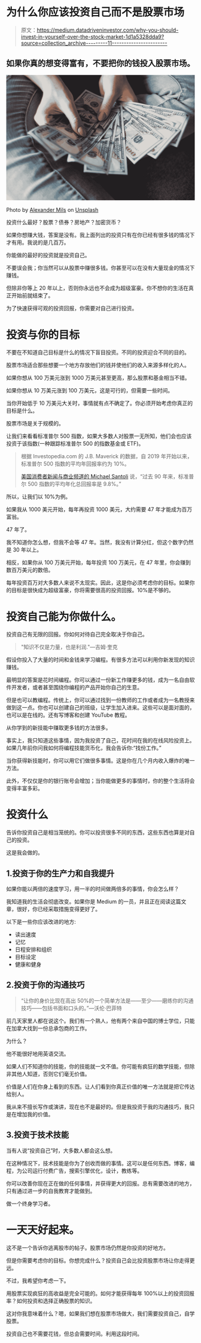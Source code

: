 # 为什么你应该投资自己而不是股票市场

> 原文：<https://medium.datadriveninvestor.com/why-you-should-invest-in-yourself-over-the-stock-market-1d1a5328dda9?source=collection_archive---------11----------------------->

## 如果你真的想变得富有，不要把你的钱投入股票市场。

![](img/143dfa6a0518eaf3795d20b64dea0bb2.png)

Photo by [Alexander Mils](https://unsplash.com/@alexandermils?utm_source=medium&utm_medium=referral) on [Unsplash](https://unsplash.com?utm_source=medium&utm_medium=referral)

投资什么最好？股票？债券？房地产？加密货币？

如果你想赚大钱，答案是没有。我上面列出的投资只有在你已经有很多钱的情况下才有用。我说的是几百万。

你能做的最好的投资就是投资自己。

不要误会我；你当然可以从股票中赚很多钱。你甚至可以在没有大量现金的情况下赚钱。

但除非你等上 20 年以上，否则你永远也不会成为超级富豪。你不想你的生活在真正开始前就结束了。

为了快速获得可观的投资回报，你需要对自己进行投资。

# 投资与你的目标

不要在不知道自己目标是什么的情况下盲目投资。不同的投资迎合不同的目的。

股票市场适合那些想要一个地方存放他们的钱并使他们的收入来源多样化的人。

如果你想从 100 万美元涨到 1000 万美元甚至更高，那么股票和基金相当不错。

如果你想从 10 万美元涨到 100 万美元，这是可行的，但需要一些时间。

当你开始低于 10 万美元大关时，事情就有点不确定了。你必须开始考虑你真正的目标是什么。

股票市场是关于规模的。

让我们来看看标准普尔 500 指数，如果大多数人对股票一无所知，他们会也应该投资于该指数(一种跟踪标准普尔 500 的指数基金或 ETF)。

> 根据 Investopedia.com 的 J.B. Maverick 的数据，自 2019 年开始以来，标准普尔 500 指数的平均年回报率约为 10%。
> 
> [美国消费者新闻与商业频道的 Michael Santoli](https://www.cnbc.com/2017/06/18/the-sp-500-has-already-met-its-average-return-for-a-full-year.html) 说，“过去 90 年来，标准普尔 500 指数的平均年化总回报率是 9.8%。”

所以，让我们以 10%为例。

如果我从 1000 美元开始，每年再投资 1000 美元，大约需要 47 年才能成为百万富翁。

47 年了。

我不知道你怎么想，但我不会等 47 年。当然，我没有计算分红，但这个数字仍然是 30 年以上。

相反，如果你从 100 万美元开始，每年投资 100 万美元，在 47 年里，你会赚到数百万美元的数倍。

每年投资百万对大多数人来说不太现实。因此，这是你必须考虑你的目标。如果你的目标是很快成为超级富豪，你将需要很高的投资回报。10%是不够的。

# 投资自己能为你做什么。

投资自己有无限的回报。你如何对待自己完全取决于你自己。

> "知识不仅是力量，也是利润."—吉姆·奎克

假设你投入了大量的时间和金钱来学习编程。有很多方法可以利用你新发现的知识赚钱。

最明显的答案是花时间编程。你可以通过一份新工作赚更多的钱，成为一名自由软件开发者，或者甚至围绕你编程的产品开始你自己的生意。

但是也可以教编程。传统上，你可以通过找到一份教师的工作或者成为一名教授来做到这一点。你也可以创建自己的班级，让学生加入进来。这些可以是面对面的，也可以是在线的。还有写博客和创建 YouTube 教程。

从你学到的新技能中赚取更多钱的方法很多。

事实上，我只知道这些事情，因为我投资了自己，花时间在我的在线风险投资上。如果几年前你问我如何将编程技能货币化，我会告诉你:“找份工作。”

当你获得新技能时，你可以用它们做很多事情。这是你在几个月内收入爆炸的唯一方法。

此外，不仅仅是你的银行账号会增加；当你能做更多的事情时，你的整个生活将会变得丰富多彩。

# 投资什么

告诉你投资自己是相当笼统的。你可以投资很多不同的东西，这些东西也算是对自己的投资。

这是我会做的。

## 1.投资于你的生产力和自我提升

如果你能以两倍的速度学习，用一半的时间做两倍多的事情，你会怎么样？

我知道我的生活会彻底改变。如果你是 Medium 的一员，并且正在阅读这篇文章，很好，你已经采取措施变得更好了。

以下是一些你应该改进的地方:

*   读出速度
*   记忆
*   日程安排和组织
*   目标设定
*   健康和健身

## 2.投资于你的沟通技巧

> “让你的身价比现在高出 50%的一个简单方法是——至少——磨练你的沟通技巧——包括书面和口头的。”—沃伦·巴菲特

前几天家里人都在说这个。我们有一个熟人，他有两个来自中国的博士学位，只能在加拿大找到一份总承包商的工作。

为什么？

他不能很好地用英语交流。

如果人们不知道你的技能，你的技能就一文不值。你可能有疯狂的数学技能，但除非其他人知道，否则它们毫无价值。

价值是人们在你身上看到的东西。让人们看到你真正价值的唯一方法就是把它传达给别人。

我从来不擅长写作或演讲，现在也不是最好的。但是我投资于我的沟通技巧，我只是在增加我的价值。

## 3.投资于技术技能

当有人说“投资自己”时，大多数人都会这么想。

在这种情况下，技术技能是你为了创收而做的事情。这可以是任何东西。博客，编程，为公司运行付费广告，搜索引擎优化，设计，教练等。

你可以改善你现在正在做的任何事情，并获得更大的回报。总有需要改进的地方，只有通过进一步的自我教育才能做到。

做一个终身学习者。

# 一天天好起来。

这不是一个告诉你逃离股市的帖子。股票市场仍然是你投资的好地方。

但是你需要考虑你的目标。你想完成什么？投资自己会比投资股票市场让你走得更远。

不过，我希望你考虑一下。

用股票实现疯狂的高收益是完全可能的。如何才能获得每年 100%以上的投资回报率？如何投资和选择正确股票的知识。

这对你我意味着什么？嗯，如果我们想在股票市场做大，我们需要投资自己，自学股票。

投资自己也不需要花钱，但总会需要时间。利用这段时间。